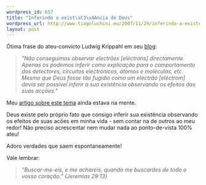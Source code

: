 ```yaml
--- 
wordpress_id: 657
title: "Inferindo a exist\xC3\xAAncia de Deus"
wordpress_url: http://www.tiagoluchini.eu/2007/11/29/inferindo-a-existencia-de-deus/
layout: post
---
```

Ótima frase do ateu-convicto Ludwig <span class="post-author">Krippahl                </span> <span class="post-timestamp">                    </span> em seu <a href="http://ktreta.blogspot.com/2007/11/quantas-realidades.html" target="_blank">blog</a>:
<blockquote><em>"Não conseguimos observar electrões [eléctrons] directamente. Apenas os podemos inferir como explicação para o comportamento dos detectores, circuitos electrónicos, átomos e moléculas, etc. Mesmo que Deus fosse tão fugidio como um electrão [eléctrom] devía ser possível inferir a sua existência observando os efeitos das suas acções."</em></blockquote>
Meu <a href="http://www.tiagoluchini.eu/2007/11/28/encontre-o-que-procurar/">artigo sobre este tema</a> ainda estava na mente.

Deus existe pelo próprio fato que consigo inferir sua existência observando os efeitos de suas acões em minha vida - sem contar na de outros ao meu redor! Não preciso acrescentar nem mudar nada ao ponto-de-vista 100% ateu!

Adoro verdades que saem espontaneamente!

Vale lembrar:
<blockquote><em>“Buscar-me-eis, e me achareis, quando me buscardes de todo o vosso coração.” (Jeremias 29:13)</em></blockquote>

